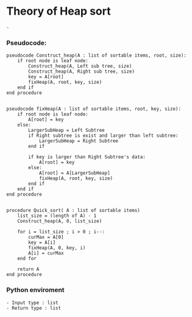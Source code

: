 # Theory of Heap sort

    - 


### Pseudocode:
    pseudocode Construct_heap(A : list of sortable items, root, size):
        if root node is leaf node:
            Construct_heap(A, Left sub tree, size)
            Construct_heap(A, Right sub tree, size)
            key = A[root]
            fixHeap(A, root, key, size)
        end if
    end procedure


    pseudocode fixHeap(A : list of sortable items, root, key, size):
        if root node is leaf node:
            A[root] = key
        else:
            LargerSubHeap = Left Subtree
            if Right subtree is exist and larger than left subtree:
                LargerSubHeap = Right Subtree
            end if

            if key is larger than Right Subtree's data:
                A[root] = key
            else:
                A[root] = A[LargerSubHeap]
                fixHeap(A, root, key, size)
            end if
        end if
    end procedure


    procedure Quick_sort( A : list of sortable items)
        list_size = (length of A) - 1
        Construct_heap(A, 0, list_size)

        for i = list_size ; i > 0 ; i--:
            curMax = A[0]
            key = A[i]
            fixHeap(A, 0, key, i)
            A[i] = curMax
        end for

        return A
    end procedure


### Python enviroment
    - Input type : list
    - Return type : list

